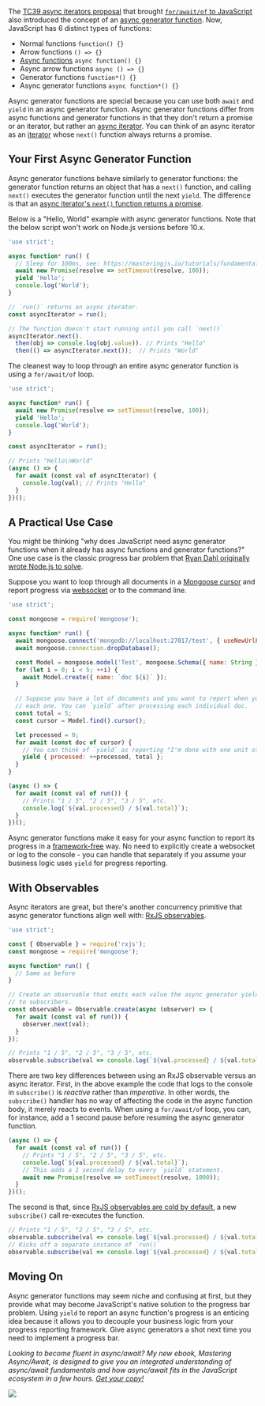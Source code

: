 The [TC39 async iterators proposal](https://github.com/tc39/proposal-async-iteration) that brought [`for/await/of` to JavaScript](http://thecodebarbarian.com/getting-started-with-async-iterators-in-node-js) also introduced the concept of an [async generator function](https://github.com/tc39/proposal-async-iteration#async-generator-functions). Now, JavaScript has 6 distinct types of functions:

- Normal functions `function() {}`
- Arrow functions `() => {}`
- [Async functions](http://thecodebarbarian.com/async-functions-in-javascript.html) `async function() {}`
- Async arrow functions `async () => {}`
- Generator functions `function*() {}`
- Async generator functions `async function*() {}`

Async generator functions are special because you can use both `await`
and `yield` in an async generator function. Async generator functions
differ from async functions and generator functions in that they don't
return a promise or an iterator, but rather an [async iterator](http://thecodebarbarian.com/getting-started-with-async-iterators-in-node-js#your-first-async-iterator). You can think of an async iterator as an [iterator](https://developer.mozilla.org/en-US/docs/Web/JavaScript/Guide/Iterators_and_Generators) whose `next()` function always returns a promise.

Your First Async Generator Function
-----------------------------------

Async generator functions behave similarly to generator functions: the
generator function returns an object that has a `next()` function, and
calling `next()` executes the generator function until the next `yield`.
The difference is that an
[async iterator's `next()` function returns a promise](https://developer.mozilla.org/en-US/docs/Web/JavaScript/Reference/Statements/for-await...of#Iterating_over_async_iterables).

Below is a "Hello, World" example with async generator functions. Note
that the below script won't work on Node.js versions before 10.x.

```javascript
'use strict';

async function* run() {
  // Sleep for 100ms, see: https://masteringjs.io/tutorials/fundamentals/sleep
  await new Promise(resolve => setTimeout(resolve, 100));
  yield 'Hello';
  console.log('World');
}

// `run()` returns an async iterator.
const asyncIterator = run();

// The function doesn't start running until you call `next()`
asyncIterator.next().
  then(obj => console.log(obj.value)). // Prints "Hello"
  then(() => asyncIterator.next());  // Prints "World"
```

The cleanest way to loop through an entire async generator function
is using a `for/await/of` loop.

```javascript
'use strict';

async function* run() {
  await new Promise(resolve => setTimeout(resolve, 100));
  yield 'Hello';
  console.log('World');
}

const asyncIterator = run();

// Prints "Hello\nWorld"
(async () => {
  for await (const val of asyncIterator) {
    console.log(val); // Prints "Hello"
  }
})();
```

A Practical Use Case
--------------------

You might be thinking "why does JavaScript need async generator functions
when it already has async functions and generator functions?" One use
case is the classic progress bar problem that [Ryan Dahl originally wrote Node.js to solve](https://stackoverflow.com/questions/31529013/nodejs-file-upload-with-progress-bar-using-core-nodejs-and-the-original-node-s).

Suppose you want to loop through all documents in a [Mongoose cursor](https://thecodebarbarian.com/cursors-in-mongoose-45) and report progress via [websocket](https://masteringjs.io/tutorials/node/websockets) or to the command line.

```javascript
'use strict';

const mongoose = require('mongoose');

async function* run() {
  await mongoose.connect('mongodb://localhost:27017/test', { useNewUrlParser: true });
  await mongoose.connection.dropDatabase();

  const Model = mongoose.model('Test', mongoose.Schema({ name: String }));
  for (let i = 0; i < 5; ++i) {
    await Model.create({ name: `doc ${i}` });
  }

  // Suppose you have a lot of documents and you want to report when you process
  // each one. You can `yield` after processing each individual doc.
  const total = 5;
  const cursor = Model.find().cursor();

  let processed = 0;
  for await (const doc of cursor) {
    // You can think of `yield` as reporting "I'm done with one unit of work"
    yield { processed: ++processed, total };
  }
}

(async () => {
  for await (const val of run()) {
    // Prints "1 / 5", "2 / 5", "3 / 5", etc.
    console.log(`${val.processed} / ${val.total}`);
  }
})();
```

Async generator functions make it easy for your async function to report
its progress in a [framework-free](https://www.getrevue.co/profile/masteringjs/issues/framework-free-javascript-why-it-matters-188138) way. No need to explicitly create a websocket
or log to the console - you can handle that separately if you assume
your business logic uses `yield` for progress reporting.

With Observables
----------------

Async iterators are great, but there's another concurrency primitive that
async generator functions align well with: [RxJS observables](https://www.npmjs.com/package/rxjs).

```javascript
'use strict';

const { Observable } = require('rxjs');
const mongoose = require('mongoose');

async function* run() {
  // Same as before
}

// Create an observable that emits each value the async generator yields
// to subscribers.
const observable = Observable.create(async (observer) => {
  for await (const val of run()) {
    observer.next(val);
  }
});

// Prints "1 / 5", "2 / 5", "3 / 5", etc.
observable.subscribe(val => console.log(`${val.processed} / ${val.total}`));
```

There are two key differences between using an RxJS observable versus
an async iterator. First, in the above example the code that logs to
the console in `subscribe()` is _reactive_ rather than _imperative_.
In other words, the `subscribe()` handler has no way of affecting the
code in the async function body, it merely reacts to events. When using
a `for/await/of` loop, you can, for instance, add a 1 second pause
before resuming the async generator function.

```javascript
(async () => {
  for await (const val of run()) {
    // Prints "1 / 5", "2 / 5", "3 / 5", etc.
    console.log(`${val.processed} / ${val.total}`);
    // This adds a 1 second delay to every `yield` statement.
    await new Promise(resolve => setTimeout(resolve, 1000));
  }
})();
```

The second is that, since [RxJS observables are cold by default](https://medium.com/codingthesmartway-com-blog/getting-started-with-rxjs-part-3-hot-and-cold-observables-4713757c9a88), a new `subscribe()` call re-executes the function.

```javascript
// Prints "1 / 5", "2 / 5", "3 / 5", etc.
observable.subscribe(val => console.log(`${val.processed} / ${val.total}`));
// Kicks off a separate instance of `run()`
observable.subscribe(val => console.log(`${val.processed} / ${val.total}`));
```

Moving On
---------

Async generator functions may seem niche and confusing at first, but
they provide what may become JavaScript's native solution to the progress
bar problem. Using `yield` to report an async function's progress is
an enticing idea because it allows you to decouple your business logic
from your progress reporting framework. Give async generators a shot
next time you need to implement a progress bar.

_Looking to become fluent in async/await? My new ebook, Mastering Async/Await, is designed to give you an integrated understanding of
async/await fundamentals and how async/await fits in the JavaScript ecosystem in a few hours. <a href="http://asyncawait.net/">Get your copy!</a>_

<a href="http://asyncawait.net/?utm_source=thecodebarbarian&utm_campaign=trailingbanner" class="async-await-banner"><img src="/images/asyncawait.png"/></a>